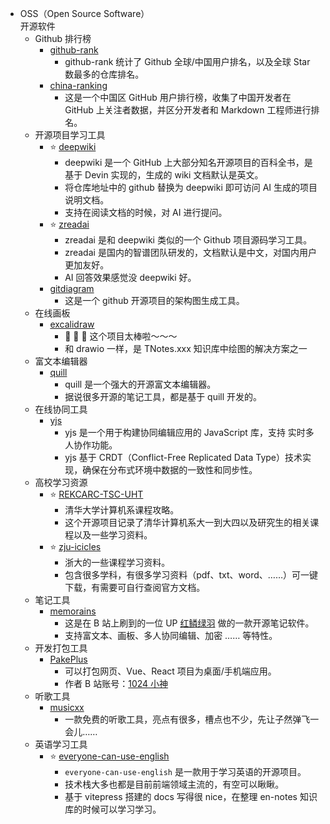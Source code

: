 - OSS（Open Source Software）<br />开源软件
  - Github 排行榜
    - [github-rank][4]
      - github-rank 统计了 Github 全球/中国用户排名，以及全球 Star 数最多的仓库排名。
    - [china-ranking][3]
      - 这是一个中国区 GitHub 用户排行榜，收集了中国开发者在 GitHub 上关注者数据，并区分开发者和 Markdown 工程师进行排名。
  - 开源项目学习工具
    - ⭐️ [deepwiki][12]
      - deepwiki 是一个 GitHub 上大部分知名开源项目的百科全书，是基于 Devin 实现的，生成的 wiki 文档默认是英文。
      - 将仓库地址中的 github 替换为 deepwiki 即可访问 AI 生成的项目说明文档。
      - 支持在阅读文档的时候，对 AI 进行提问。
    - ⭐️ [zreadai][13]
      - zreadai 是和 deepwiki 类似的一个 Github 项目源码学习工具。
      - zreadai 是国内的智谱团队研发的，文档默认是中文，对国内用户更加友好。
      - AI 回答效果感觉没 deepwiki 好。
    - [gitdiagram][11]
      - 这是一个 github 开源项目的架构图生成工具。
  - 在线画板
    - [excalidraw][2]
      - 🤩 🤩 🤩 这个项目太棒啦～～～
      - 和 drawio 一样，是 TNotes.xxx 知识库中绘图的解决方案之一
  - 富文本编辑器
    - [quill][9]
      - quill 是一个强大的开源富文本编辑器。
      - 据说很多开源的笔记工具，都是基于 quill 开发的。
  - 在线协同工具
    - [yjs][10]
      - yjs 是一个用于构建协同编辑应用的 JavaScript 库，支持 实时多人协作功能。
      - yjs 基于 CRDT（Conflict-Free Replicated Data Type）技术实现，确保在分布式环境中数据的一致性和同步性。
  - 高校学习资源
    - ⭐️ [REKCARC-TSC-UHT][5]
      - 清华大学计算机系课程攻略。
      - 这个开源项目记录了清华计算机系大一到大四以及研究生的相关课程以及一些学习资料。
    - ⭐️ [zju-icicles][6]
      - 浙大的一些课程学习资料。
      - 包含很多学科，有很多学习资料（pdf、txt、word、……）可一键下载，有需要可自行查阅官方文档。
  - 笔记工具
    - [memorains][7]
      - 这是在 B 站上刷到的一位 UP [红鳞绿羽][14] 做的一款开源笔记软件。
      - 支持富文本、画板、多人协同编辑、加密 …… 等特性。
  - 开发打包工具
    - [PakePlus][8]
      - 可以打包网页、Vue、React 项目为桌面/手机端应用。
      - 作者 B 站账号：[1024 小神][15]
  - 听歌工具
    - [musicxx][1]
      - 一款免费的听歌工具，亮点有很多，槽点也不少，先让子然弹飞一会儿……
  - 英语学习工具
    - ⭐️ [everyone-can-use-english][16]
      - `everyone-can-use-english` 是一款用于学习英语的开源项目。
      - 技术栈大多也都是目前前端领域主流的，有空可以瞅瞅。
      - 基于 vitepress 搭建的 docs 写得很 nice，在整理 en-notes 知识库的时候可以学习学习。

[1]: https://github.com/coolight7/musicxx
[2]: https://github.com/excalidraw/excalidraw
[3]: https://github.com/hellokaton/china-ranking
[4]: https://github.com/jaywcjlove/github-rank
[5]: https://github.com/PKUanonym/REKCARC-TSC-UHT
[6]: https://github.com/QSCTech/zju-icicles
[7]: https://github.com/redTreeOnWall/memorains
[8]: https://github.com/Sjj1024/PakePlus
[9]: https://github.com/slab/quill
[10]: https://github.com/yjs/yjs
[11]: https://github.com/ahmedkhaleel2004/gitdiagram
[12]: https://deepwiki.org/
[13]: https://zread.ai/
[14]: https://space.bilibili.com/39747309
[15]: https://space.bilibili.com/405719127
[16]: https://github.com/ZuodaoTech/everyone-can-use-english/
